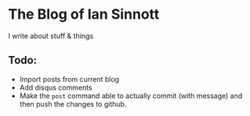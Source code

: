 # The Blog of Ian Sinnott

I write about stuff & things

## Todo:

- Import posts from current blog
- Add disqus comments
- Make the `post` command able to actually commit (with message) and then push the changes to github.

